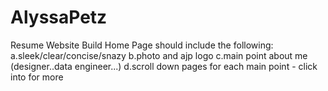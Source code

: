 # AlyssaPetz
Resume Website Build
Home Page should include the following:
  a.sleek/clear/concise/snazy 
  b.photo and ajp logo
  c.main point about me (designer..data engineer...)
  d.scroll down pages for each main point - click into for more
